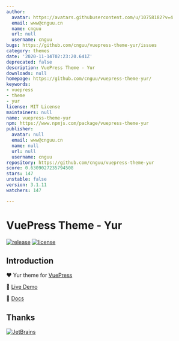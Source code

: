 ```yaml
---
author:
  avatar: https://avatars.githubusercontent.com/u/10758182?v=4
  email: www@cnguu.cn
  name: cnguu
  url: null
  username: cnguu
bugs: https://github.com/cnguu/vuepress-theme-yur/issues
category: themes
date: '2020-11-14T02:23:20.641Z'
deprecated: false
description: VuePress Theme - Yur
downloads: null
homepage: https://github.com/cnguu/vuepress-theme-yur/
keywords:
- vuepress
- theme
- yur
license: MIT License
maintainers: null
name: vuepress-theme-yur
npm: https://www.npmjs.com/package/vuepress-theme-yur
publisher:
  avatar: null
  email: www@cnguu.cn
  name: null
  url: null
  username: cnguu
repository: https://github.com/cnguu/vuepress-theme-yur
score: 0.6309027235794508
stars: 147
unstable: false
version: 3.1.11
watchers: 147

---
```


# VuePress Theme - Yur

[![release](https://badgen.net/github/release/cnguu/vuepress-theme-yur)](https://www.npmjs.com/package/vuepress)
[![license](https://badgen.net/github/license/cnguu/vuepress-theme-yur)](https://github.com/cnguu/vuepress-theme-yur/blob/main/LICENSE)

## Introduction

:heart: Yur theme for [VuePress](https://v2.vuepress.vuejs.org/)

:revolving_hearts: [Live Demo](https://blog.cnguu.cn/)

:book: [Docs](https://wiki.cnguu.cn/)

## Thanks

[![JetBrains](https://cdn.jsdelivr.net/gh/cnguu/vuepress-theme-yur@main/jetbrains.svg)](https://www.jetbrains.com/?from=vuepress-theme-yur)
